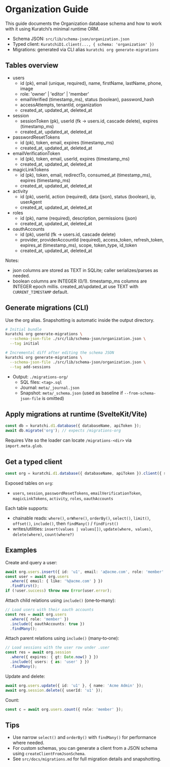 # Organization Guide

This guide documents the Organization database schema and how to work with it using Kuratchi’s minimal runtime ORM.

- Schema JSON: `src/lib/schema-json/organization.json`
- Typed client: `KuratchiD1.client(..., { schema: 'organization' })`
- Migrations: generated via CLI alias `kuratchi org generate-migrations`

## Tables overview

- users
  - id (pk), email (unique, required), name, firstName, lastName, phone, image
  - role: 'owner' | 'editor' | 'member'
  - emailVerified (timestamp_ms), status (boolean), password_hash
  - accessAttempts, tenantId, organization
  - created_at, updated_at, deleted_at
- session
  - sessionToken (pk), userId (fk → users.id, cascade delete), expires (timestamp_ms)
  - created_at, updated_at, deleted_at
- passwordResetTokens
  - id (pk), token, email, expires (timestamp_ms)
  - created_at, updated_at, deleted_at
- emailVerificationToken
  - id (pk), token, email, userId, expires (timestamp_ms)
  - created_at, updated_at, deleted_at
- magicLinkTokens
  - id (pk), token, email, redirectTo, consumed_at (timestamp_ms), expires (timestamp_ms)
  - created_at, updated_at, deleted_at
- activity
  - id (pk), userId, action (required), data (json), status (boolean), ip, userAgent
  - created_at, updated_at, deleted_at
- roles
  - id (pk), name (required), description, permissions (json)
  - created_at, updated_at, deleted_at
- oauthAccounts
  - id (pk), userId (fk → users.id, cascade delete)
  - provider, providerAccountId (required), access_token, refresh_token, expires_at (timestamp_ms), scope, token_type, id_token
  - created_at, updated_at, deleted_at

Notes:
- json columns are stored as TEXT in SQLite; caller serializes/parses as needed.
- boolean columns are INTEGER (0/1). timestamp_ms columns are INTEGER epoch millis. created_at/updated_at use TEXT with `CURRENT_TIMESTAMP` default.

## Generate migrations (CLI)

Use the org alias. Snapshotting is automatic inside the output directory.

```sh
# Initial bundle
kuratchi org generate-migrations \
  --schema-json-file ./src/lib/schema-json/organization.json \
  --tag initial

# Incremental diff after editing the schema JSON
kuratchi org generate-migrations \
  --schema-json-file ./src/lib/schema-json/organization.json \
  --tag add-sessions
```

- Output: `./migrations-org/`
  - SQL files: `<tag>.sql`
  - Journal: `meta/_journal.json`
  - Snapshot: `meta/_schema.json` (used as baseline if `--from-schema-json-file` is omitted)

## Apply migrations at runtime (SvelteKit/Vite)

```ts
const db = kuratchi.d1.database({ databaseName, apiToken });
await db.migrate('org'); // expects /migrations-org
```

Requires Vite so the loader can locate `/migrations-<dir>` via `import.meta.glob`.

## Get a typed client

```ts
const org = kuratchi.d1.database({ databaseName, apiToken }).client({ schema: 'organization' });
```

Exposed tables on `org`:
- `users`, `session`, `passwordResetTokens`, `emailVerificationToken`,
  `magicLinkTokens`, `activity`, `roles`, `oauthAccounts`

Each table supports:
- chainable reads: `where()`, `orWhere()`, `orderBy()`, `select()`, `limit()`, `offset()`, `include()`, then `findMany()` / `findFirst()`
- writes/utilities: `insert(values | values[])`, `update(where, values)`, `delete(where)`, `count(where?)`

## Examples

Create and query a user:
```ts
await org.users.insert({ id: 'u1', email: 'a@acme.com', role: 'member' });
const user = await org.users
  .where({ email: { like: '%@acme.com' } })
  .findFirst();
if (!user.success) throw new Error(user.error);
```

Attach child relations using `include()` (one‑to‑many):
```ts
// Load users with their oauth accounts
const res = await org.users
  .where({ role: 'member' })
  .include({ oauthAccounts: true })
  .findMany();
```

Attach parent relations using `include()` (many‑to‑one):
```ts
// Load sessions with the user row under .user
const res = await org.session
  .where({ expires: { gt: Date.now() } })
  .include({ users: { as: 'user' } })
  .findMany();
```

Update and delete:
```ts
await org.users.update({ id: 'u1' }, { name: 'Acme Admin' });
await org.session.delete({ userId: 'u1' });
```

Count:
```ts
const c = await org.users.count({ role: 'member' });
```

## Tips
- Use narrow `select()` and `orderBy()` with `findMany()` for performance where needed.
- For custom schemas, you can generate a client from a JSON schema using `createClientFromJsonSchema`.
- See `src/docs/migrations.md` for full migration details and snapshotting.
